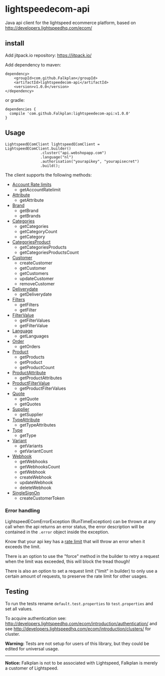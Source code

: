 # lightspeedecom-api
Java api client for the lightspeed ecommerce platform, based on http://developers.lightspeedhq.com/ecom/

## install
Add jitpack.io repository: https://jitpack.io/

Add dependency to maven:
~~~~
dependency>
    <groupId>com.github.Falkplan</groupId>
    <artifactId>lightspeedecom-api</artifactId>
    <version>v1.0.0</version>
</dependency>
~~~~
or gradle:
~~~~
dependencies {
  compile 'com.github.Falkplan:lightspeedecom-api:v1.0.0'
}
~~~~

## Usage
~~~~
LightspeedEComClient lightspeedEComClient = LightspeedEComClient.builder()
                .cluster("api.webshopapp.com")
                .language("nl")
                .authorisation("yourapikey", "yourapisecret")
                .build();
~~~~

The client supports the following methods:
- [Account Rate limits](http://developers.lightspeedhq.com/ecom/endpoints/accountratelimit/)
  - getAccountRatelimit
- [Attribute](http://developers.lightspeedhq.com/ecom/endpoints/attribute/)
  - getAttribute
- [Brand](http://developers.lightspeedhq.com/ecom/endpoints/brand/)
  - getBrand
  - getBrands
- [Categories](http://developers.lightspeedhq.com/ecom/endpoints/category/)
  - getCategories
  - getCategoryCount
  - getCategory
- [CategoriesProduct](http://developers.lightspeedhq.com/ecom/endpoints/categoryproduct/)
  - getCategoriesProducts
  - getCategoriesProductsCount
- [Customer](http://developers.lightspeedhq.com/ecom/endpoints/customer/)
  - createCustomer
  - getCustomer
  - getCustomers
  - updateCustomer
  - removeCustomer
- [Deliverydate](http://developers.lightspeedhq.com/ecom/endpoints/deliverydate/)
  - getDeliverydate
- [Filters](http://developers.lightspeedhq.com/ecom/endpoints/filter/)
  - getFilters
  - getFilter
- [FilterValue](http://developers.lightspeedhq.com/ecom/endpoints/filtervalue/)
  - getFilterValues
  - getFilterValue
- [Language](http://developers.lightspeedhq.com/ecom/endpoints/language/)
  - getLanguages
- [Order](http://developers.lightspeedhq.com/ecom/endpoints/order/)
  - getOrders
- [Product](http://developers.lightspeedhq.com/ecom/endpoints/product/)
  - getProducts
  - getProduct
  - getProductCount
- [ProductAttribute](http://developers.lightspeedhq.com/ecom/endpoints/productattribute/)
  - getProductAttributes
- [ProductFilterValue](http://developers.lightspeedhq.com/ecom/endpoints/productfiltervalue/)
  - getProductFilterValues
- [Quote](http://developers.lightspeedhq.com/ecom/endpoints/quote/)
  - getQuote
  - getQuotes
- [Supplier](http://developers.lightspeedhq.com/ecom/endpoints/supplier/)
  - getSupplier
- [TypeAttribute](http://developers.lightspeedhq.com/ecom/endpoints/typesattribute/)
  - getTypeAttributes
- [Type](http://developers.lightspeedhq.com/ecom/endpoints/type/)
  - getType
- [Variant](http://developers.lightspeedhq.com/ecom/endpoints/variant/)
  - getVariants
  - getVariantCount
- [Webhook](http://developers.lightspeedhq.com/ecom/endpoints/webhook/)
  - getWebhooks
  - getWebhooksCount
  - getWebhook
  - createWebhook
  - updateWebhook
  - deleteWebhook
- [SingleSignOn](http://developers.lightspeedhq.com/ecom/endpoints/singlesignon/)
  - createCustomerToken

### Error handling
LightspeedEComErrorException (RunTimeException) can be thrown at any call when the api returns an error status, the error description will be contained in the `.error` object inside the exception.

Know that your api key has a [rate limit](http://developers.lightspeedhq.com/ecom/introduction/rate-limiting/) that will throw an error when it exceeds the limit.

There is an option to use the "force" method in the builder to retry a request when the limit was exceeded, this will block the tread though!

There is also an option to set a request limit ("limit" in builder) to only use a certain amount of requests, to preserve the rate limit for other usages.

## Testing
To run the tests rename `default.test.properties` to `test.properties` and set all values.

To acquire authentication see: http://developers.lightspeedhq.com/ecom/introduction/authentication/ and see http://developers.lightspeedhq.com/ecom/introduction/clusters/ for cluster.

**Warning:** Tests are not setup for users of this library, but they could be edited for universal usage.

***

**Notice:** Falkplan is not to be associated with Lightspeed, Falkplan is merely a customer of Lightspeed.
